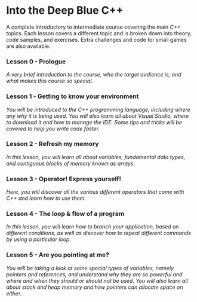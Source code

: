 # Into the Deep Blue C++
A complete introductory to intermediate course covering the main <i>C++</i> topics. Each lesson covers a different topic and is broken down into theory, code samples, and exercises. Extra challenges and code for small games are also available.

### Lesson 0 - Prologue
<i>A very brief introduction to the course, who the target audience is, and what makes this course so special.</i>

### Lesson 1 - Getting to know your environment
<i>You will be introduced to the C++ programming language, including where any why it is being used. You will also learn all about Visual Studio, where to download it and how to manage the IDE. Some tips and tricks will be covered to help you write code faster.</i>

### Lesson 2 - Refresh my memory
<i>In this lesson, you will learn all about variables, fundamental data types, and contiguous blocks of memory known as arrays.</i>

### Lesson 3 - Operator! Express yourself!
<i>Here, you will discover all the various different operators that come with C++ and learn how to use them.</i> 

### Lesson 4 - The loop & flow of a program
<i>In this lesson, you will learn how to branch your application, based on different conditions, as well as discover how to repeat different commands by using a particular loop.</i>

### Lesson 5 - Are you pointing at me?
<i>You will be taking a look at some special types of variables, namely pointers and references, and understand why they are so powerful and where and when they should or should not be used. You will also learn all about stack and heap memory and how pointers can allocate space on either.</i>
